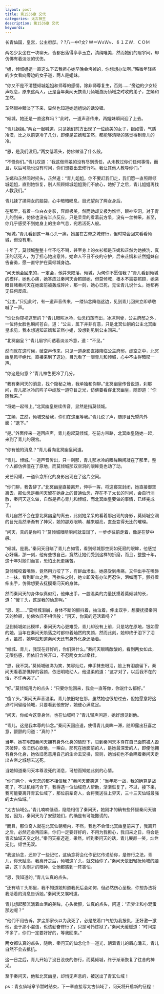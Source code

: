 ```yaml
---
layout: post
title: 第1536章 交代
categories: 太古神王
description: 第1536章 交代
keywords:
---
```


长青仙国，皇宫，公主府邸。? ?八一中?文? Ｗ＝Ｗ≤Ｗ≈．８１ＺＷ．ＣＯＭ

两名少女坐在一块聊天，皆都出落得亭亭玉立，清纯唯美，然而她们的眉宇间，却仿佛有着淡淡的忧伤。

“姐，倾城姐姐一直这么下去我担心她早晚会垮掉的，你想想办法啊。”略微年轻些的少女看向旁边的女子道，两人是姐妹。

“你又不是不清楚倾城姐姐和师尊的感情，除非师尊复生，否则……”旁边的少女轻声叹息，原来这两人，正是当年秦问天携青儿倾城游历仙域之时收的弟子，芷嫣和芷然。

芷然眼神黯淡了下来，显然也知道她姐姐说的话没错。

“倾城，她还是一直这样吗？”此时，一道声音传来，两姐妹瞬间迎了上去。

“青儿姐姐。”两女一起喊道，只见她们前方出现了一位绝美的女子，银如雪，气质冷漠，比之以前更冷了几分，即便是芷嫣和芷然，都能够清晰的感觉得到青儿的冷。

“恩，是我们没用。”两女低着头，仿佛做错了什么般。

“不怪你们。”青儿叹道：“我这做师娘的没有尽到责任，从未教过你们任何事情，而且，以后可能也没有时间，你们想要出去修行吗，我让其他人教导你们。”

芷嫣和芷然同时摇头，芷然道：“青儿姐姐，你不要赶我们走，我们愿一直照顾倾城姐姐，直到她恢复，别人照顾倾城姐姐我们不放心，她好了之后，青儿姐姐再找人教我们。”

青儿揉了揉两女的脑袋，心中暗暗叹息，目光望向了两女身后。

在那里，有着一位白衣身影，容颜极美，然而她却又极为憔悴，眼神空洞，对于青儿的到来，仿佛也没有半点反应，只是呆呆的看着前方呆，没有一丝神采，甚至，你几乎感受不到她身上的生命气息，宛若活死人般。

“倾城。”青儿看到这一幕心头一痛，她虽在古帝之城修行，但时常会回来看看倾城，但没有用。

十年了，莫倾城整整十年不吃不喝，甚至身上的衣衫都是芷嫣和芷然为她换洗，真正的活死人，为了担心她出意外，她命人不日不夜的守护，后来芷嫣和芷然姐妹自告奋勇，愿一直守护在莫倾城身边。

“问天他会回来的，一定会，他并未陨落，倾城，为何你不愿信我？”青儿看到倾城的模样，她也心痛，她答应过秦问天会照顾她，但莫倾城，根本不需要照顾，她亲眼目睹秦问天在她面前被轰成碎片，那一刻，她心已死，无论青儿说什么，她都再无任何反应。

“公主。”只见此时，有一道声音传来，一缕仙念降临这边，见到青儿回来立即恭敬喊了一声。

“谁让你窥视这里的？”青儿眼眸冰冷，仙念扫荡而出，冰凉刺骨，公主府邸之外，一位侍女脸色瞬间苍白，道：“公主，属下并非有意，只是北冥仙朝的公主北冥幽皇求见，我本想通知芷嫣和芷然小姐，没想到见到公主回来。”

“北冥幽皇？”青儿眉宇间透着淡淡冷意，道：“不见。”

然而就在这时候，破空声传来，只见一道身影直接降临公主府邸，虚空之中，北冥幽皇风华绝代，直接来到了这边，目光看了一眼青儿和倾城，心中不由得暗叹一声。

“你这是何意？”青儿神色更冷了几分。

“我有秦问天的消息，找个隐秘之地，我单独和你聊。”北冥幽皇传音说道，刹那间，青儿那冰冷的眸子中绽放一道夺目之光，仿佛要看穿北冥幽皇，随即道：“你随我来。”

“将她一起带上。”北冥幽皇继续传音，显然是指莫倾城。

“芷嫣、芷然，倾城交给我，你们在这里等我。”青儿说了声，随即目光望向外面：“退下。”

“是。”外面传来一道回应声，青儿抱起莫倾城，在前方带路，北冥幽皇随她一起，来到了青儿的寝宫。

“你有他的消息？”青儿看向北冥幽皇问道。

“青儿、倾城。”一道声音传出，只一刹那，青儿那冰冷的眼眸瞬间凝在了那里，整个人都仿佛僵在了原地，而莫倾城那双空洞的眼眸竟也动了动。

光芒闪耀，一道仙念所化的身影出现在了这片空间。

“你们聊，我告辞了。”北冥幽皇直接离开，伸手一挥，将这寝宫封闭，她直接御空离去，那仙念是秦问天留在她身上的普通仙念，存在不了太长的时间，会自行消散，秦问天这么做，自然是担心青儿和倾城，而北冥幽皇要做的事情，已经完成了。

青儿自然不会在意北冥幽皇的离去，此刻她呆呆的看着那出现的身影，莫倾城空洞的目光竟然渐渐有了神采，她的那双眼睛、越来越亮，直至变得无比的璀璨。

“问天，真的是你吗？”莫倾城眼睛瞬间就湿润了，一步步往前走着，像是在梦中般。

“倾城，是我。”秦问天目睹了青儿白如雪，看到倾城那空洞如死寂的眼眸，他感觉心好痛，那一刻，他有些恨自己，竟然让她们受到这样的折磨，而且，整整十年，这十年对她们而言，恐怕比死更痛苦。

莫倾城咬着嘴唇，竟然用力咬了下，有鲜血渗出，她感受到疼痛，又伸出手在嘴唇上一抹，看到鲜血之后，再抬头之时，她立即没有办法再忍住，泪如雨下，颤抖着伸出手，仿佛想要去抚摸秦问天的身体。

然而秦问天的身体似真似幻，他伸出手，一股温柔的力量抚摸着莫倾城的长，道：“傻丫头，这是我的仙念啊。”

“恩、恩……”莫倾城泪崩，身体不断的颤抖着，抽泣着，伸出双手，想要抚摸秦问天的脸颊，仿佛依旧不相信般：“问天，你真的还活着吗？”

见到倾城如此模样，秦问天内心更难受，青儿却没有上前，只是站在原地，银如雪的她，当年在秦问天陨落之时都带着灿然的笑颜，然而此刻，她却终于泪下了泪水，虽然，她早就知道秦问天还有身外化身还活着。

“倾城、青儿，我现在好好的，你们哭什么。”秦问天眼睛酸酸的，看到两女如此，无限伤感，但依旧含笑开口，不忍两女太过牵挂。

“恩，我不哭。”莫倾城破涕为笑，笑容灿烂，伸手抹去眼泪，脸上有泪痕留下，秦问天看着那憔悴的容颜，依旧明艳动人，他温柔的道：“这才对了，以后我不在的话，不许再哭了。”

“好。”莫倾城用力的点头：“只要你能回来，我会一直等你，你说什么都好。”

“傻丫头。”秦问天声音温柔，青儿依旧站在那，虽然她也很想过去，但她愿意将这点时间留给倾城，只要看到他安好，她便心满意足。

“问天，你如今这尊身体，也在仙域吗？”青儿轻声问道，她好想见到他。

“青儿，这是我本尊的仙念。”秦问天回应道，使得青儿美眸一滞，随即露出狂喜之意，颤颤的问道：“真的？”

当年，她在明知秦问天拥有身外化身的情形下，见到秦问天本尊在自己面前被人毁灭破碎，依旧伤心欲绝，一瞬白，那死在她面前的人，是她最深爱的人，即便他拥有身外化身，她依旧愿意用自己的生命去交换，否则，她当初也不会瞒着秦问天走出古帝之城想去送死。

当她知道秦问天本尊没死的消息，可想而知她此刻的心情。

“你们两个，今天怎的都不相信我？”秦问天苦笑道：“当年那一战，我的确算是战死了，不过机缘巧合下，我得遇一位仙域奇人帮助，渐渐恢复了，不过，接下来，我可能要离开青玄仙域了，那位前辈奇人，会将我送往上界天，三十三天仙域最强的太古仙域。”

“太古仙域么。”青儿喃喃低语，隐隐相信了秦问天，她刚才的确有些怀疑秦问天骗她，因为，秦问天为了安慰她们，的确是有可能撒谎的。

“而且，那位奇人就在北冥仙朝境内，不然，我也不会借北冥幽皇前来了，我离开之后，必然还会再回来，你们一定要好好的，不用为我担心，我归来之日，将会是青玄仙域天变之时。”秦问天豪迈道，果然，听到秦问天的话，青儿展颜一笑，灿烂无比，倾世无双。

“我这仙念，还带了一些记忆，这仙念将会化作记忆传递给你，是修行之法，青儿，你天赋高，我离开之后，倾城这丫头，就交给你了。”秦问天依旧轻抚倾城的脑袋，这丫头刚才的眼神，让他都感到一阵害怕。

“恩，我知道的。”青儿认真的点头。

“还有晴丫头那里，我不知道她知道我死后会如何，但必然伤心至极，你想办法将我活着的消息告诉她。”秦问天又嘱咐道。

青儿想起那流淌着血泪的美眸，心头微颤，认真的点头，问道：“君梦尘和小混蛋那边呢？”

“他们不用告诉，梦尘那家伙以为我死了，必是憋着口气想为我报仇，正好激一激他，至于那小混蛋，也该勤奋修行了，只是可怜炼狱了。”秦问天缓缓道：“时间差不多了，你们一定要好好的，等我回来。”

两女都认真的点头，随后，秦问天的仙念化作一道光，朝着青儿的眉心涌去，青儿自然不会去抵抗。

这一日之后，青儿开始了没日没夜的修行，而莫倾城，终于渐渐恢复了往昔的神采。

至于秦问天，他和北冥幽皇，却悄无声息的，被送出了青玄仙域！

ps：青玄仙域章节暂时结束，下一章直接写太古仙域了，问天将开启新的征程！
